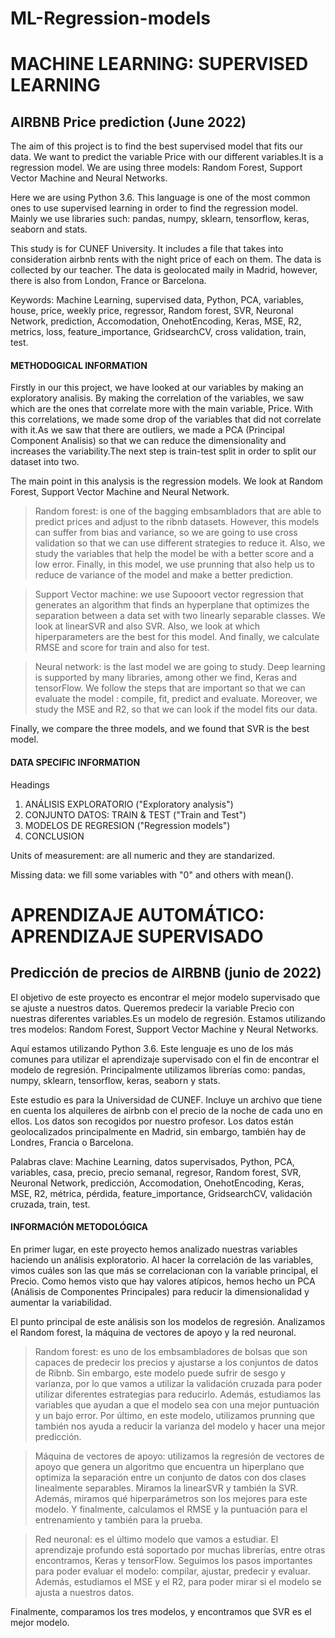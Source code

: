 # ML-Regression-models
# MACHINE LEARNING: SUPERVISED LEARNING


## AIRBNB Price prediction (June 2022)

The aim of this project is to find the best supervised model that fits our data. We want to predict the variable Price with our different variables.It is a regression model. We are using three models: Random Forest, Support Vector Machine and Neural Networks. 

Here we are using Python 3.6. This language is one of the most common ones to use supervised learning in order to find the regression model. Mainly we use libraries such: pandas, numpy, sklearn, tensorflow, keras, seaborn and stats. 

This study is for CUNEF University. It includes a file that takes into consideration airbnb rents with the night price of each on them. The data is collected by our teacher. The data is geolocated maily in Madrid, however, there is also from London, France or Barcelona.

Keywords: Machine Learning, supervised data, Python, PCA, variables, house, price, weekly price, regressor, Random forest, SVR, Neuronal Network, prediction, Accomodation, OnehotEncoding, Keras, MSE, R2, metrics, loss, feature_importance, GridsearchCV, cross validation, train, test. 

#### METHODOGICAL INFORMATION

Firstly in our this project, we have looked at our variables by making an exploratory analisis. By making the correlation of the variables, we saw which are the ones that correlate more with the main variable, Price. With this correlations, we made some drop of the variables that did not correlate with it.As we saw that there are outliers, we made a PCA (Principal Component Analisis) so that we can reduce the dimensionality and increases the variability.The next step is train-test split in order to split our dataset into two.

The main point in this analysis is the regression models. We look at Random Forest, Support Vector Machine and Neural Network.


>Random forest: is one of the bagging embsambladors that are able to predict prices and adjust to the ribnb datasets. However, this models can suffer from bias and variance, so we are going to use cross validation so that we can use different strategies to reduce it. Also, we study the variables that help the model be with a better score and a low error. Finally, in this model, we use prunning that also help us to reduce de variance of the model and make a better prediction.


>Support Vector machine: we use Supooort vector regression that generates an algorithm that finds an hyperplane that optimizes the separation between a data set with two linearly separable classes. We look at linearSVR and also SVR. Also, we look at which hiperparameters are the best for this model. And finally, we calculate RMSE and score for train and also for test.


>Neural network: is the last model we are going to study. Deep learning is supported by many libraries, among other we find, Keras and tensorFlow. We follow the steps that are important so that we can evaluate the model : compile, fit, predict and evaluate. Moreover, we study the MSE and R2, so that we can look if the model fits our data. 

Finally, we compare the three models, and we found that SVR is the best model.


#### DATA SPECIFIC INFORMATION

Headings

1. ANÁLISIS EXPLORATORIO ("Exploratory analysis")
2. CONJUNTO DATOS: TRAIN & TEST ("Train and Test")
3. MODELOS DE REGRESION ("Regression models")
4. CONCLUSION


Units of measurement: are all numeric and they are standarized.

Missing data: we fill some variables with "0" and others with mean().        

# APRENDIZAJE AUTOMÁTICO: APRENDIZAJE SUPERVISADO


## Predicción de precios de AIRBNB (junio de 2022)

El objetivo de este proyecto es encontrar el mejor modelo supervisado que se ajuste a nuestros datos. Queremos predecir la variable Precio con nuestras diferentes variables.Es un modelo de regresión. Estamos utilizando tres modelos: Random Forest, Support Vector Machine y Neural Networks. 

Aquí estamos utilizando Python 3.6. Este lenguaje es uno de los más comunes para utilizar el aprendizaje supervisado con el fin de encontrar el modelo de regresión. Principalmente utilizamos librerías como: pandas, numpy, sklearn, tensorflow, keras, seaborn y stats. 

Este estudio es para la Universidad de CUNEF. Incluye un archivo que tiene en cuenta los alquileres de airbnb con el precio de la noche de cada uno en ellos. Los datos son recogidos por nuestro profesor. Los datos están geolocalizados principalmente en Madrid, sin embargo, también hay de Londres, Francia o Barcelona.

Palabras clave: Machine Learning, datos supervisados, Python, PCA, variables, casa, precio, precio semanal, regresor, Random forest, SVR, Neuronal Network, predicción, Accomodation, OnehotEncoding, Keras, MSE, R2, métrica, pérdida, feature_importance, GridsearchCV, validación cruzada, train, test. 

#### INFORMACIÓN METODOLÓGICA

En primer lugar, en este proyecto hemos analizado nuestras variables haciendo un análisis exploratorio. Al hacer la correlación de las variables, vimos cuáles son las que más se correlacionan con la variable principal, el Precio. Como hemos visto que hay valores atípicos, hemos hecho un PCA (Análisis de Componentes Principales) para reducir la dimensionalidad y aumentar la variabilidad.

El punto principal de este análisis son los modelos de regresión. Analizamos el Random forest, la máquina de vectores de apoyo y la red neuronal.


>Random forest: es uno de los embsambladores de bolsas que son capaces de predecir los precios y ajustarse a los conjuntos de datos de Ribnb. Sin embargo, este modelo puede sufrir de sesgo y varianza, por lo que vamos a utilizar la validación cruzada para poder utilizar diferentes estrategias para reducirlo. Además, estudiamos las variables que ayudan a que el modelo sea con una mejor puntuación y un bajo error. Por último, en este modelo, utilizamos prunning que también nos ayuda a reducir la varianza del modelo y hacer una mejor predicción.


>Máquina de vectores de apoyo: utilizamos la regresión de vectores de apoyo que genera un algoritmo que encuentra un hiperplano que optimiza la separación entre un conjunto de datos con dos clases linealmente separables. Miramos la linearSVR y también la SVR. Además, miramos qué hiperparámetros son los mejores para este modelo. Y finalmente, calculamos el RMSE y la puntuación para el entrenamiento y también para la prueba.


>Red neuronal: es el último modelo que vamos a estudiar. El aprendizaje profundo está soportado por muchas librerías, entre otras encontramos, Keras y tensorFlow. Seguimos los pasos importantes para poder evaluar el modelo: compilar, ajustar, predecir y evaluar. Además, estudiamos el MSE y el R2, para poder mirar si el modelo se ajusta a nuestros datos. 

Finalmente, comparamos los tres modelos, y encontramos que SVR es el mejor modelo.



